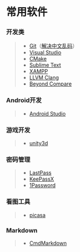 # 常用软件

### 开发类
> * [Git](https://git-scm.com/)（[解决中文乱码](/usage/git/解决中文乱码.md)）
> * [Visual Studio](https://www.visualstudio.com/)
> * [CMake](https://cmake.org)
> * [Sublime Text](https://www.sublimetext.com)
> * [XAMPP](https://www.apachefriends.org/index.html)
> * [LLVM Clang](http://clang.llvm.org)
> * [Beyond Compare](/cracked/BeyondCompare/)

### Android开发
> * [Android Studio](https://developer.android.com/studio/index.html)

### 游戏开发
> * [unity3d](https://unity3d.com/)

### 密码管理
> * [LastPass](https://www.lastpass.com)
> * [KeePassX](https://www.keepassx.org)
> * [1Password](https://1password.com)

### 看图工具
> * [picasa](http://rj.baidu.com/soft/detail/12951.html)

### Markdown
> * [CmdMarkdown](https://www.zybuluo.com)